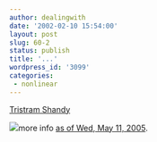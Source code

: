 ```yaml
---
author: dealingwith
date: '2002-02-10 15:54:00'
layout: post
slug: 60-2
status: publish
title: '...'
wordpress_id: '3099'
categories:
 - nonlinear
---
```


[Tristram Shandy][1]


![][2]more info [as of Wed, May 11, 2005][3].


   [1]: http://www.iath.virginia.edu/elab/hfl0259.html

   [2]: http://danielsjourney.com/blog/images/update.gif

   [3]: http://nonlinear.blogspot.com/2005/05/electronic-labyrinth-and-more-on.html

   

